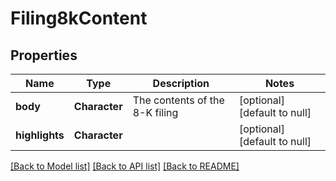 # Filing8kContent

## Properties
Name | Type | Description | Notes
------------ | ------------- | ------------- | -------------
**body** | **Character** | The contents of the 8-K filing | [optional] [default to null]
**highlights** | **Character** |  | [optional] [default to null]

[[Back to Model list]](../README.md#documentation-for-models) [[Back to API list]](../README.md#documentation-for-api-endpoints) [[Back to README]](../README.md)



